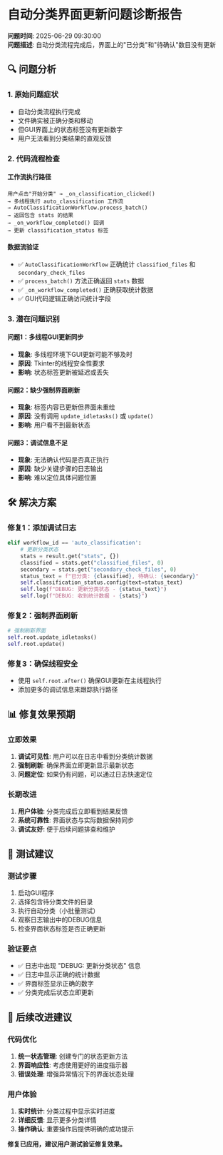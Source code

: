 # 自动分类界面更新问题诊断报告

**问题时间**: 2025-06-29 09:30:00  
**问题描述**: 自动分类流程完成后，界面上的"已分类"和"待确认"数目没有更新

## 🔍 问题分析

### 1. 原始问题症状
- 自动分类流程执行完成
- 文件确实被正确分类和移动
- 但GUI界面上的状态标签没有更新数字
- 用户无法看到分类结果的直观反馈

### 2. 代码流程检查

#### 工作流执行路径
```
用户点击"开始分类" → _on_classification_clicked() 
→ 多线程执行 auto_classification 工作流 
→ AutoClassificationWorkflow.process_batch()
→ 返回包含 stats 的结果
→ _on_workflow_completed() 回调
→ 更新 classification_status 标签
```

#### 数据流验证
- ✅ `AutoClassificationWorkflow` 正确统计 `classified_files` 和 `secondary_check_files`
- ✅ `process_batch()` 方法正确返回 `stats` 数据
- ✅ `_on_workflow_completed()` 正确获取统计数据
- ✅ GUI代码逻辑正确访问统计字段

### 3. 潜在问题识别

#### 问题1：多线程GUI更新同步
- **现象**: 多线程环境下GUI更新可能不够及时
- **原因**: Tkinter的线程安全性要求
- **影响**: 状态标签更新被延迟或丢失

#### 问题2：缺少强制界面刷新
- **现象**: 标签内容已更新但界面未重绘
- **原因**: 没有调用 `update_idletasks()` 或 `update()`
- **影响**: 用户看不到最新状态

#### 问题3：调试信息不足
- **现象**: 无法确认代码是否真正执行
- **原因**: 缺少关键步骤的日志输出
- **影响**: 难以定位具体问题位置

## 🛠️ 解决方案

### 修复1：添加调试日志
```python
elif workflow_id == 'auto_classification':
    # 更新分类状态
    stats = result.get("stats", {})
    classified = stats.get("classified_files", 0)
    secondary = stats.get("secondary_check_files", 0)
    status_text = f"已分类: {classified}, 待确认: {secondary}"
    self.classification_status.config(text=status_text)
    self.log(f"DEBUG: 更新分类状态 - {status_text}")
    self.log(f"DEBUG: 收到统计数据 - {stats}")
```

### 修复2：强制界面刷新
```python
# 强制刷新界面
self.root.update_idletasks()
self.root.update()
```

### 修复3：确保线程安全
- 使用 `self.root.after()` 确保GUI更新在主线程执行
- 添加更多的调试信息来跟踪执行路径

## 📊 修复效果预期

### 立即效果
1. **调试可见性**: 用户可以在日志中看到分类统计数据
2. **强制刷新**: 确保界面立即更新显示最新状态
3. **问题定位**: 如果仍有问题，可以通过日志快速定位

### 长期改进
1. **用户体验**: 分类完成后立即看到结果反馈
2. **系统可靠性**: 界面状态与实际数据保持同步
3. **调试友好**: 便于后续问题排查和维护

## 🧪 测试建议

### 测试步骤
1. 启动GUI程序
2. 选择包含待分类文件的目录
3. 执行自动分类（小批量测试）
4. 观察日志输出中的DEBUG信息
5. 检查界面状态标签是否正确更新

### 验证要点
- ✅ 日志中出现 "DEBUG: 更新分类状态" 信息
- ✅ 日志中显示正确的统计数据
- ✅ 界面标签显示正确的数字
- ✅ 分类完成后状态立即更新

## 📝 后续改进建议

### 代码优化
1. **统一状态管理**: 创建专门的状态更新方法
2. **界面响应性**: 考虑使用更好的进度指示器
3. **错误处理**: 增强异常情况下的界面状态处理

### 用户体验
1. **实时统计**: 分类过程中显示实时进度
2. **详细反馈**: 显示更多分类详情
3. **操作确认**: 重要操作后提供明确的成功提示

**修复已应用，建议用户测试验证修复效果。**

